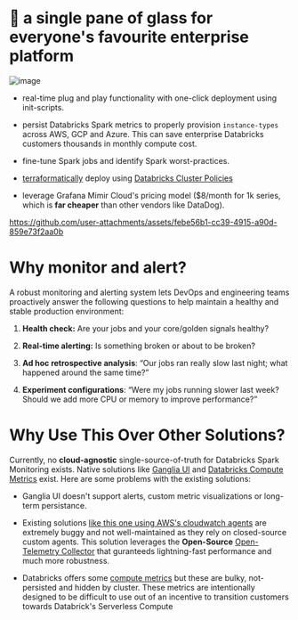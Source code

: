 # 🔎 a single pane of glass for everyone's favourite enterprise platform 

![image](https://github.com/user-attachments/assets/534d4b60-4ece-46e4-a423-361b60a79463)
  
- real-time plug and play functionality with one-click deployment using init-scripts.

- persist Databricks Spark metrics to properly provision `instance-types` across AWS, GCP and Azure. This can save enterprise Databricks customers thousands in monthly compute cost.

- fine-tune Spark jobs and identify Spark worst-practices. 

- [terraformatically](https://docs.databricks.com/en/dev-tools/terraform/index.html) deploy using [Databricks Cluster Policies](https://docs.databricks.com/en/init-scripts/index.html) 

- leverage Grafana Mimir Cloud's pricing model ($8/month for 1k series, which is **far cheaper** than other vendors like DataDog).

https://github.com/user-attachments/assets/febe56b1-cc39-4915-a90d-859e73f2aa0b

# Why monitor and alert?
A robust monitoring and alerting system lets DevOps and engineering teams proactively answer the following questions to help maintain a healthy and stable production environment:

1) **Health check:** Are your jobs and your core/golden signals healthy?

2) **Real-time alerting:** Is something broken or about to be broken?

3) **Ad hoc retrospective analysis**: “Our jobs ran really slow last night; what happened around the same time?”

4) **Experiment configurations**: “Were my jobs running slower last week? Should we add more CPU or memory to improve performance?”

# Why Use This Over Other Solutions? 

Currently, no **cloud-agnostic** single-source-of-truth for Databricks Spark Monitoring exists. Native solutions like [Ganglia UI](https://medium.com/quintoandar-tech-blog/ganglia-on-spark-cluster-optimization-at-its-best-e5c9dc29253b) and [Databricks Compute Metrics](https://docs.databricks.com/en/compute/cluster-metrics.html) exist. Here are some problems with the existing solutions: 

- Ganglia UI doesn't support alerts, custom metric visualizations or long-term persistance.

- Existing solutions [like this one using AWS's cloudwatch agents](https://aws.amazon.com/blogs/mt/how-to-monitor-databricks-with-amazon-cloudwatch/) are extremely buggy and not well-maintained as they rely on closed-source custom agents. This solution leverages the **Open-Source** [Open-Telemetry Collector](https://github.com/open-telemetry/opentelemetry-collector-contrib) that guranteeds lightning-fast performance and much more robustness.

- Databricks offers some [compute metrics](https://docs.databricks.com/en/compute/cluster-metrics.html) but these are bulky, not-persisted and hidden by cluster. These metrics are intentionally designed to be difficult to use out of an incentive to transition customers towards Databrick's Serverless Compute

